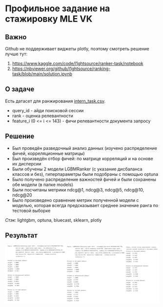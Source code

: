 # Профильное задание на стажировку MLE VK

## Важно

Github не поддерживает виджеты plotly, поэтому смотреть решение лучше тут:

1. https://www.kaggle.com/code/l1ghtsource/ranker-task/notebook
2. https://nbviewer.org/github/l1ghtsource/ranking-task/blob/main/solution.ipynb

## О задаче

Есть датасет для ранжирования [intern_task.csv](https://drive.google.com/file/d/1viFKqtYTtTiP9_EdBXVpCmWbNmxDiXWG/view).

- query_id - айди поисковой сессии
- rank - оценка релевантности
- feature_i (0 <= i <= 143) - фичи релевантности документа запросу

## Решение

- Был проведён разведочный анализ данных (изучено распределение фичей, корреляционные матрицы)
- Был произведён отбор фичей: по матрице корреляций и на основе их дисперсии
- Были обучены 2 модели LGBMRanker (с указание дисбаланса классов и без), гиперпараметры были подобраны с помощью optuna
- Было получено распределение важностей фичей и были сохранены обе модели (в папке models)
- Были посчитаны метрики ndcg@1, ndcg@3, ndcg@5, ndcg@10, ndcg@20
- Было произведено сравнение метрик полученной модели с моделью, которая всегда предсказывает среднее значение ранга по тестовой выборке


*Стэк*: lightgbm, optuna, bluecast, sklearn, plotly
 
## Результат

![alt text](metrics.png)
